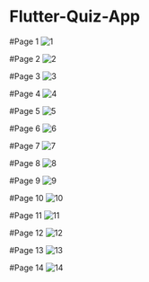 # Flutter-Quiz-App

#Page 1
![1](https://user-images.githubusercontent.com/70875021/148202207-5bc98588-6748-4470-b84b-263a502ac46e.jpeg)

#Page 2
![2](https://user-images.githubusercontent.com/70875021/148202371-4fab9c64-8f6e-4de8-b358-b38fa2053f7c.jpeg)

#Page 3
![3](https://user-images.githubusercontent.com/70875021/148202459-b699c4fe-76ec-446e-a11d-156bcbb78071.jpeg)

#Page 4
![4](https://user-images.githubusercontent.com/70875021/148202534-49c42778-ead8-42bd-bdf0-30f5063d604d.jpeg)

#Page 5
![5](https://user-images.githubusercontent.com/70875021/148202605-8c0c1762-ca7c-4cc0-ad45-2bc04527622d.jpeg)

#Page 6
![6](https://user-images.githubusercontent.com/70875021/148202659-07599e79-4222-4091-a2b2-a907953a60d5.jpeg)

#Page 7
![7](https://user-images.githubusercontent.com/70875021/148202708-1474b8da-a524-4d27-ac32-b5679662148d.jpeg)

#Page 8
![8](https://user-images.githubusercontent.com/70875021/148202794-dcad978d-4eef-405b-b2b3-53d87643c028.jpeg)

#Page 9
![9](https://user-images.githubusercontent.com/70875021/148202849-635d0206-adff-4aee-b234-0015468c8653.jpeg)

#Page 10
![10](https://user-images.githubusercontent.com/70875021/148202916-df9cdd5b-38c8-4867-b796-135b978be65e.jpeg)

#Page 11
![11](https://user-images.githubusercontent.com/70875021/148202982-b92fe079-8b8c-469b-bbef-45dab70aa245.jpeg)

#Page 12
![12](https://user-images.githubusercontent.com/70875021/148203030-701d7183-20b8-4b99-9e1c-b1fbff73f54b.jpeg)

#Page 13
![13](https://user-images.githubusercontent.com/70875021/148203115-e80276e4-1fd1-4c32-968d-cff2a50d7703.jpeg)

#Page 14
![14](https://user-images.githubusercontent.com/70875021/148203163-43e86c54-f3e2-4a44-acd8-2602f36e1eb0.jpeg)
